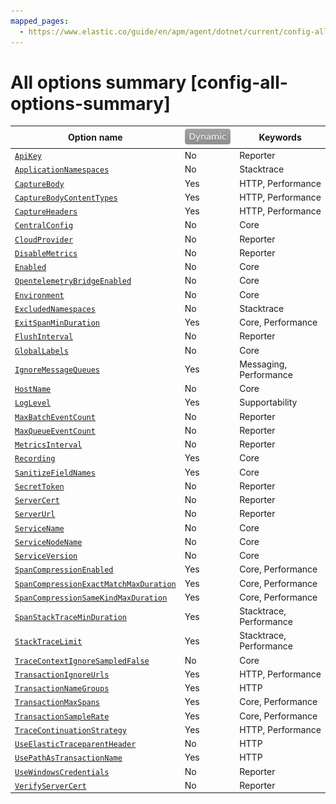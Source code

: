 ```yaml
---
mapped_pages:
  - https://www.elastic.co/guide/en/apm/agent/dotnet/current/config-all-options-summary.html
---
```


# All options summary [config-all-options-summary]

| Option name | [![dynamic config](images/dynamic-config.svg "") ](/reference/configuration.md#dynamic-configuration) | Keywords |
| --- | --- | --- |
| [`ApiKey`](/reference/config-reporter.md#config-api-key) | No | Reporter |
| [`ApplicationNamespaces`](/reference/config-stacktrace.md#config-application-namespaces) | No | Stacktrace |
| [`CaptureBody`](/reference/config-http.md#config-capture-body) | Yes | HTTP, Performance |
| [`CaptureBodyContentTypes`](/reference/config-http.md#config-capture-body-content-types) | Yes | HTTP, Performance |
| [`CaptureHeaders`](/reference/config-http.md#config-capture-headers) | Yes | HTTP, Performance |
| [`CentralConfig`](/reference/config-core.md#config-central-config) | No | Core |
| [`CloudProvider`](/reference/config-reporter.md#config-cloud-provider) | No | Reporter |
| [`DisableMetrics`](/reference/config-reporter.md#config-disable-metrics) | No | Reporter |
| [`Enabled`](/reference/config-core.md#config-enabled) | No | Core |
| [`OpentelemetryBridgeEnabled`](/reference/config-core.md#config-opentelemetry-bridge-enabled) | No | Core |
| [`Environment`](/reference/config-core.md#config-environment) | No | Core |
| [`ExcludedNamespaces`](/reference/config-stacktrace.md#config-excluded-namespaces) | No | Stacktrace |
| [`ExitSpanMinDuration`](/reference/config-core.md#config-exit-span-min-duration) | Yes | Core, Performance |
| [`FlushInterval`](/reference/config-reporter.md#config-flush-interval) | No | Reporter |
| [`GlobalLabels`](/reference/config-core.md#config-global-labels) | No | Core |
| [`IgnoreMessageQueues`](/reference/config-messaging.md#config-ignore-message-queues) | Yes | Messaging, Performance |
| [`HostName`](/reference/config-core.md#config-hostname) | No | Core |
| [`LogLevel`](/reference/config-supportability.md#config-log-level) | Yes | Supportability |
| [`MaxBatchEventCount`](/reference/config-reporter.md#config-max-batch-event-count) | No | Reporter |
| [`MaxQueueEventCount`](/reference/config-reporter.md#config-max-queue-event-count) | No | Reporter |
| [`MetricsInterval`](/reference/config-reporter.md#config-metrics-interval) | No | Reporter |
| [`Recording`](/reference/config-core.md#config-recording) | Yes | Core |
| [`SanitizeFieldNames`](/reference/config-core.md#config-sanitize-field-names) | Yes | Core |
| [`SecretToken`](/reference/config-reporter.md#config-secret-token) | No | Reporter |
| [`ServerCert`](/reference/config-reporter.md#config-server-cert) | No | Reporter |
| [`ServerUrl`](/reference/config-reporter.md#config-server-url) | No | Reporter |
| [`ServiceName`](/reference/config-core.md#config-service-name) | No | Core |
| [`ServiceNodeName`](/reference/config-core.md#config-service-node-name) | No | Core |
| [`ServiceVersion`](/reference/config-core.md#config-service-version) | No | Core |
| [`SpanCompressionEnabled`](/reference/config-core.md#config-span-compression-enabled) | Yes | Core, Performance |
| [`SpanCompressionExactMatchMaxDuration`](/reference/config-core.md#config-span-compression-exact-match-max-duration) | Yes | Core, Performance |
| [`SpanCompressionSameKindMaxDuration`](/reference/config-core.md#config-span-compression-same-kind-max-duration) | Yes | Core, Performance |
| [`SpanStackTraceMinDuration`](/reference/config-stacktrace.md#config-span-stack-trace-min-duration) | Yes | Stacktrace, Performance |
| [`StackTraceLimit`](/reference/config-stacktrace.md#config-stack-trace-limit) | Yes | Stacktrace, Performance |
| [`TraceContextIgnoreSampledFalse`](/reference/config-http.md#config-trace-context-ignore-sampled-false) | No | Core |
| [`TransactionIgnoreUrls`](/reference/config-http.md#config-transaction-ignore-urls) | Yes | HTTP, Performance |
| [`TransactionNameGroups`](/reference/config-http.md#config-transaction-name-groups) | Yes | HTTP |
| [`TransactionMaxSpans`](/reference/config-core.md#config-transaction-max-spans) | Yes | Core, Performance |
| [`TransactionSampleRate`](/reference/config-core.md#config-transaction-sample-rate) | Yes | Core, Performance |
| [`TraceContinuationStrategy`](/reference/config-http.md#config-trace-continuation-strategy) | Yes | HTTP, Performance |
| [`UseElasticTraceparentHeader`](/reference/config-http.md#config-use-elastic-apm-traceparent-header) | No | HTTP |
| [`UsePathAsTransactionName`](/reference/config-http.md#config-use-path-as-transaction-name) | Yes | HTTP |
| [`UseWindowsCredentials`](/reference/config-http.md#config-use-windows-credentials) | No | Reporter |
| [`VerifyServerCert`](/reference/config-reporter.md#config-verify-server-cert) | No | Reporter |

